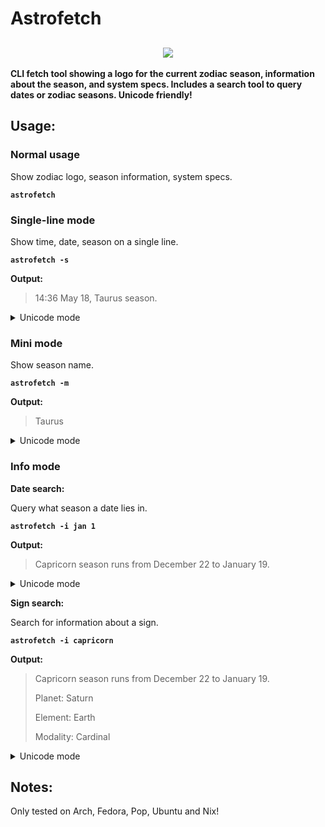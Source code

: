<h1>Astrofetch</h1>
<h2 align=center>
  <img src="https://github.com/longtallsammy/astrofetch/assets/66911338/70f3813b-f371-4203-88c6-df621cf66431">
</h2>
<p><b>CLI fetch tool showing a logo for the current zodiac season, information about the season, and system specs. Includes a search tool to query dates or zodiac seasons. Unicode friendly!</b></p>
<h2>Usage:</h2>
<h3><b>Normal usage</b></h3>
<p></p>
<p>Show zodiac logo, season information, system specs.</p>
<b>
    
    astrofetch
  
</b>

<h3>Single-line mode</h3>
<p></p>
<p></p>Show time, date, season on a single line.</p>
<b>
    
    astrofetch -s
  
</b>
<p><b>Output:</b>
    
  >   14:36 May 18, Taurus season.
    
</p>

<details>
<summary>Unicode mode</summary>
  <p></p>
  <p>Show time, unicode symbol.</p>
  <b>

    astrofetch -s -u
    
  </b>
  <p><b>Output:</b>

  >  14:36  ♉
    
  </p>
</details>

<h3>Mini mode</h3>
<p></p>
<p>Show season name.</p>
<b>
    
    astrofetch -m
  
</b>
<p><b>Output:</b></p>
<p>
    
  >   Taurus
       
</p>
<details>
<summary>Unicode mode</summary>
  <p></p>
  <p>Show unicode symbol.</p>
  <b>

    astrofetch -m -u
    
  </b>
  <p><b>Output:</b>

  >   ♉
    
  </p>
</details>

<h3>Info mode</h3>
<p></p>
<p><b>Date search:</b></p>
<p>Query what season a date lies in.</p>
<b>
    
    astrofetch -i jan 1
  
</b>
<p><b>Output:</b>
    
   >  Capricorn season runs from December 22 to January 19.
    
</p>
<details>
<summary>Unicode mode</summary>
  <p><b>Date search:</b></p>
  <p></p>
  <p>Show unicode symbol of season.</p>
  <b>

    astrofetch -i jan 1 -u
    
  </b>
  <p><b>Output:</b>

   >  ♑
    
  </p>
</details>
<p><b>Sign search:</b></p>
<p>Search for information about a sign.</p>
 <b>

    astrofetch -i capricorn
    
 </b>
 <p><b>Output:</b>

   >  Capricorn season runs from December 22 to January 19.
   > 
   >  Planet: Saturn
   > 
   >  Element: Earth
   > 
   >  Modality: Cardinal
    
 </p>
<details>
 <summary>Unicode mode</summary>  
  <p></p>
  <p>Show unicode symbol of season, date information.</p>
  <b>

    astrofetch -i capricorn -u
    
  </b>
  <p><b>Output:</b></p>
  
   >  ♑ Dec 22 -> Jan 19
    
</details>
<h2>Notes:</h2>
<p>Only tested on Arch, Fedora, Pop, Ubuntu and Nix!</p>
